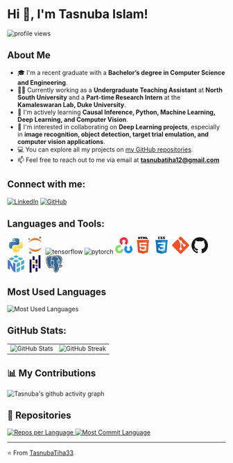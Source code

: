 # Hi 👋, I'm Tasnuba Islam!

<div align="left">
  <img src="https://komarev.com/ghpvc/?username=TasnubaTiha33&label=Profile%20views&color=0e75b6&style=flat" alt="profile views" />
</div>

## About Me
- 🎓 I'm a recent graduate with a **Bachelor’s degree in Computer Science and Engineering**.  
- 👩‍🏫 Currently working as a **Undergraduate Teaching Assistant** at **North South University** and a **Part-time Research Intern** at the **Kamaleswaran Lab, Duke University**.  
- 🌱 I'm actively learning **Causal Inference, Python, Machine Learning, Deep Learning, and Computer Vision**.  
- 🤝 I'm interested in collaborating on **Deep Learning projects**, especially in **image recognition, object detection, target trial emulation, and computer vision applications**.  
- 💻 You can explore all my projects on [my GitHub repositories](https://github.com/TasnubaTiha33?tab=repositories).  
- 📫 Feel free to reach out to me via email at **tasnubatiha12@gmail.com**


## Connect with me:
<p align="left">
<a href="https://www.linkedin.com/in/tasnuba-islam-a548b9241" target="blank"><img align="center" src="https://raw.githubusercontent.com/rahuldkjain/github-profile-readme-generator/master/src/images/icons/Social/linked-in-alt.svg" alt="LinkedIn" height="30" width="40" /></a>
<a href="https://github.com/TasnubaTiha33" target="blank"><img align="center" src="https://raw.githubusercontent.com/rahuldkjain/github-profile-readme-generator/master/src/images/icons/Social/github.svg" alt="GitHub" height="30" width="40" /></a>
</p>

## Languages and Tools:
<p align="left">
<img src="https://raw.githubusercontent.com/devicons/devicon/master/icons/python/python-original.svg" alt="python" width="40" height="40"/>
<img src="https://raw.githubusercontent.com/devicons/devicon/master/icons/jupyter/jupyter-original.svg" alt="jupyter" width="40" height="40"/>
<img src="https://www.vectorlogo.zone/logos/tensorflow/tensorflow-icon.svg" alt="tensorflow" width="40" height="40"/>
<img src="https://www.vectorlogo.zone/logos/pytorch/pytorch-icon.svg" alt="pytorch" width="40" height="40"/>
<img src="https://raw.githubusercontent.com/devicons/devicon/master/icons/opencv/opencv-original.svg" alt="opencv" width="40" height="40"/>
<img src="https://raw.githubusercontent.com/devicons/devicon/master/icons/html5/html5-original-wordmark.svg" alt="html5" width="40" height="40"/>
<img src="https://raw.githubusercontent.com/devicons/devicon/master/icons/css3/css3-original-wordmark.svg" alt="css3" width="40" height="40"/>
<img src="https://raw.githubusercontent.com/devicons/devicon/master/icons/git/git-original.svg" alt="git" width="40" height="40"/>
<img src="https://raw.githubusercontent.com/devicons/devicon/master/icons/github/github-original.svg" alt="github" width="40" height="40"/>
<img src="https://raw.githubusercontent.com/devicons/devicon/master/icons/numpy/numpy-original.svg" alt="numpy" width="40" height="40"/>
<img src="https://raw.githubusercontent.com/devicons/devicon/master/icons/pandas/pandas-original.svg" alt="pandas" width="40" height="40"/>
<img src="https://raw.githubusercontent.com/devicons/devicon/master/icons/postgresql/postgresql-original.svg" alt="postgresql" width="40" height="40"/>
</p>

## Most Used Languages
<img src="https://github-readme-stats.vercel.app/api/top-langs?username=TasnubaTiha33&show_icons=true&locale=en&layout=compact&theme=tokyonight" alt="Most Used Languages" />

## GitHub Stats:
<table>
  <tr>
    <td>
      <img src="https://github-readme-stats.vercel.app/api?username=TasnubaTiha33&show_icons=true&locale=en&theme=tokyonight" alt="GitHub Stats" />
    </td>
    <td>
      <img src="https://github-readme-streak-stats.herokuapp.com/?user=TasnubaTiha33&theme=tokyonight" alt="GitHub Streak" />
    </td>
  </tr>
</table>

## 📊 My Contributions
![Tasnuba's github activity graph](https://github-readme-activity-graph.vercel.app/graph?username=TasnubaTiha33&theme=tokyo-night)

## 📂 Repositories
<div>
  <a href="https://github.com/TasnubaTiha33?tab=repositories">
    <img src="https://github-profile-summary-cards.vercel.app/api/cards/repos-per-language?username=TasnubaTiha33&theme=tokyonight" alt="Repos per Language" />
    <img src="https://github-profile-summary-cards.vercel.app/api/cards/most-commit-language?username=TasnubaTiha33&theme=tokyonight" alt="Most Commit Language" />
  </a>
</div>

---

⭐️ From [TasnubaTiha33](https://github.com/TasnubaTiha33)
